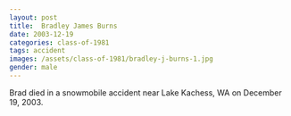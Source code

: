 ```yaml
---
layout: post
title:  Bradley James Burns
date: 2003-12-19
categories: class-of-1981
tags: accident
images: /assets/class-of-1981/bradley-j-burns-1.jpg
gender: male
---
```

Brad died in a snowmobile accident near Lake Kachess, WA on December 19, 2003. 

